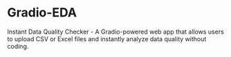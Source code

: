 # Gradio-EDA
Instant Data Quality Checker - A Gradio-powered web app that allows users to upload CSV or Excel files and instantly analyze data quality without coding.  
